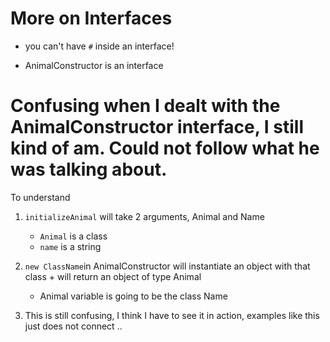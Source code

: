 # More on Interfaces

-   you can't have `#` inside an interface!

-   AnimalConstructor is an interface

# Confusing when I dealt with the AnimalConstructor interface, I still kind of am. Could not follow what he was talking about.

To understand

1. `initializeAnimal` will take 2 arguments, Animal and Name

    - `Animal` is a class
    - `name` is a string

2. `new ClassName`in AnimalConstructor will instantiate an object with that class + will return an object of type Animal

    - Animal variable is going to be the class Name

3. This is still confusing, I think I have to see it in action, examples like this just does not connect ..
